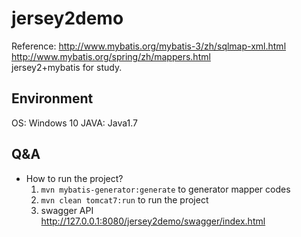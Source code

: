 # jersey2demo
Reference: http://www.mybatis.org/mybatis-3/zh/sqlmap-xml.html    
http://www.mybatis.org/spring/zh/mappers.html  
jersey2+mybatis for study.

## Environment
OS: Windows 10
JAVA: Java1.7

## Q&A
+	How to run the project?  
	1. `mvn mybatis-generator:generate` to generator mapper codes
	2. `mvn clean tomcat7:run` to run the project
	3. swagger API  
	http://127.0.0.1:8080/jersey2demo/swagger/index.html
